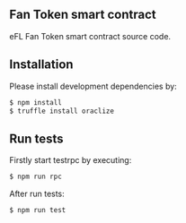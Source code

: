## Fan Token smart contract

eFL Fan Token smart contract source code.

## Installation

Please install development dependencies by:

```bash
$ npm install
$ truffle install oraclize
```

## Run tests

Firstly start testrpc by executing:

```bash
$ npm run rpc
```

After run tests:

```bash
$ npm run test
```
